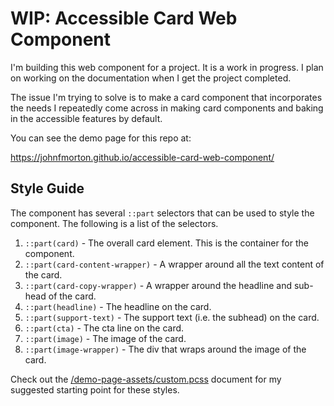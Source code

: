 # WIP: Accessible Card Web Component

I'm building this web component for a project. It is a work in progress. I plan on working on the documentation when I get the project completed.

The issue I'm trying to solve is to make a card component that incorporates the needs I repeatedly come across in making card components and baking in the accessible features by default.

You can see the demo page for this repo at:

https://johnfmorton.github.io/accessible-card-web-component/


## Style Guide

The component has several `::part` selectors that can be used to style the component. The following is a list of the selectors.

1. `::part(card)` - The overall card element. This is the container for the component.
2. `::part(card-content-wrapper)` - A wrapper around all the text content of the card.
3. `::part(card-copy-wrapper)` - A wrapper around the headline and sub-head of the card.
4. `::part(headline)` - The headline on the card.
5. `::part(support-text)` - The support text (i.e. the subhead) on the card.
6. `::part(cta)` - The cta line on the card.
7. `::part(image)` - The image of the card.
8. `::part(image-wrapper)` - The div that wraps around the image of the card.

Check out the [/demo-page-assets/custom.pcss](/demo-page-assets/custom.pcss) document for my suggested starting point for these styles.

